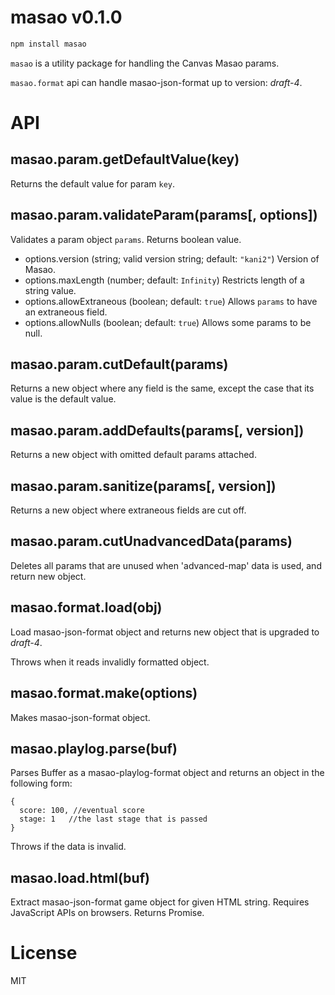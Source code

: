 # masao v0.1.0

```sh
npm install masao
```

`masao` is a utility package for handling the Canvas Masao params.

`masao.format` api can handle masao-json-format up to version: *draft-4*.

# API
## masao.param.getDefaultValue(key)
Returns the default value for param `key`.

## masao.param.validateParam(params[, options])
Validates a param object `params`. Returns boolean value.

* options.version (string; valid version string; default: `"kani2"`) Version of Masao.
* options.maxLength (number; default: `Infinity`) Restricts length of a string value.
* options.allowExtraneous (boolean; default: `true`) Allows `params` to have an extraneous field.
* options.allowNulls (boolean; default: `true`) Allows some params to be null.

## masao.param.cutDefault(params)
Returns a new object where any field is the same, except the case that its value is the default value.

## masao.param.addDefaults(params[, version])
Returns a new object with omitted default params attached.

## masao.param.sanitize(params[, version])
Returns a new object where extraneous fields are cut off.

## masao.param.cutUnadvancedData(params)
Deletes all params that are unused when 'advanced-map' data is used, and return new object.

## masao.format.load(obj)
Load masao-json-format object and returns new object that is upgraded to *draft-4*.

Throws when it reads invalidly formatted object.

## masao.format.make(options)
Makes masao-json-format object.

## masao.playlog.parse(buf)
Parses Buffer as a masao-playlog-format object and returns an object in the following form:

    {
      score: 100, //eventual score
      stage: 1   //the last stage that is passed
    }

Throws if the data is invalid.

## masao.load.html(buf)
Extract masao-json-format game object for given HTML string.
Requires JavaScript APIs on browsers.
Returns Promise.

# License
MIT
